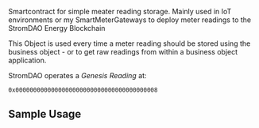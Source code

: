 Smartcontract for simple meater reading storage. Mainly used in IoT environments or my SmartMeterGateways to deploy meter readings to the StromDAO Energy Blockchain

This Object is used every time a meter reading should be stored using the business object - or to get raw readings from within a business object application.

StromDAO operates a *Genesis Reading* at: 
```
0x0000000000000000000000000000000000000008
```

## Sample Usage

<html>
<script async src="//jsfiddle.net/zoernert/86kug7uy/24/embed/"></script>
</html>
